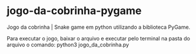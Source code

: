 # jogo-da-cobrinha-pygame
Jogo da cobrinha | Snake game em python utilizando a biblioteca PyGame.

Para executar o jogo, baixar o arquivo e executar pelo terminal na pasta do arquivo o comando: python3 jogo_da_cobrinha.py
